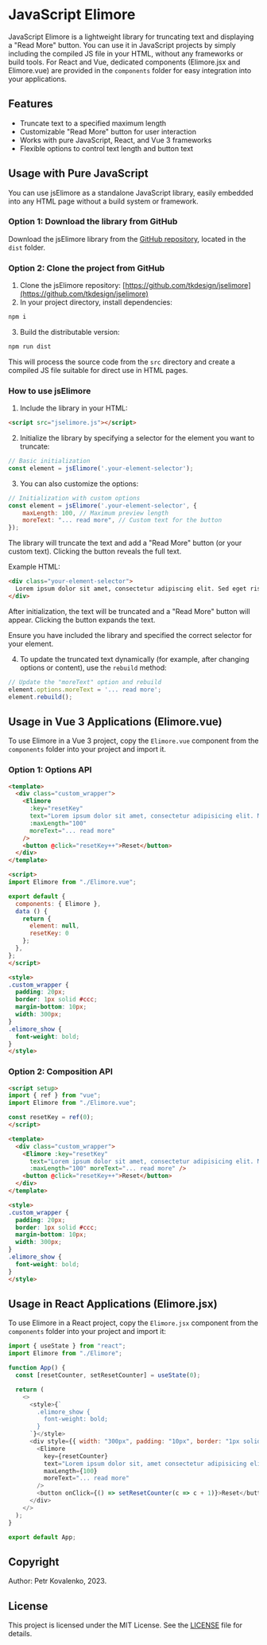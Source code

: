 ﻿# JavaScript Elimore

JavaScript Elimore is a lightweight library for truncating text and displaying a "Read More" button. You can use it in JavaScript projects by simply including the compiled JS file in your HTML, without any frameworks or build tools. For React and Vue, dedicated components (Elimore.jsx and Elimore.vue) are provided in the `components` folder for easy integration into your applications.

## Features

- Truncate text to a specified maximum length
- Customizable "Read More" button for user interaction
- Works with pure JavaScript, React, and Vue 3 frameworks
- Flexible options to control text length and button text

## Usage with Pure JavaScript

You can use jsElimore as a standalone JavaScript library, easily embedded into any HTML page without a build system or framework.

### Option 1: Download the library from GitHub

Download the jsElimore library from the [GitHub repository](https://github.com/tkdesign/jselimore), located in the `dist` folder.

### Option 2: Clone the project from GitHub

1. Clone the jsElimore repository: [https://github.com/tkdesign/jselimore](https://github.com/tkdesign/jselimore)
2. In your project directory, install dependencies:

```bash
npm i
```

3. Build the distributable version:

```bash
npm run dist
```

This will process the source code from the `src` directory and create a compiled JS file suitable for direct use in HTML pages.

### How to use jsElimore

1. Include the library in your HTML:

```html
<script src="jselimore.js"></script>
```

2. Initialize the library by specifying a selector for the element you want to truncate:

```javascript
// Basic initialization
const element = jsElimore('.your-element-selector');
```

3. You can also customize the options:

```javascript
// Initialization with custom options
const element = jsElimore('.your-element-selector', {
    maxLength: 100, // Maximum preview length
    moreText: "... read more", // Custom text for the button
});
```

The library will truncate the text and add a "Read More" button (or your custom text). Clicking the button reveals the full text.

Example HTML:

```html
<div class="your-element-selector">
  Lorem ipsum dolor sit amet, consectetur adipiscing elit. Sed eget risus a felis vehicula luctus ac eu justo.
</div>
```

After initialization, the text will be truncated and a "Read More" button will appear. Clicking the button expands the text.

Ensure you have included the library and specified the correct selector for your element.

4. To update the truncated text dynamically (for example, after changing options or content), use the `rebuild` method:

```javascript
// Update the "moreText" option and rebuild
element.options.moreText = '... read more';
element.rebuild();
```

## Usage in Vue 3 Applications (Elimore.vue)

To use Elimore in a Vue 3 project, copy the `Elimore.vue` component from the `components` folder into your project and import it.

### Option 1: Options API

```html
<template>
  <div class="custom_wrapper">
    <Elimore
      :key="resetKey"
      text="Lorem ipsum dolor sit amet, consectetur adipisicing elit. Minima nostrum unde voluptas sunt sequi reprehenderit architecto at provident rem. Totam voluptatum illo vitae quasi tenetur possimus, cupiditate sint animi architecto."
      :maxLength="100"
      moreText="... read more"
    />
    <button @click="resetKey++">Reset</button>
  </div>
</template>

<script>
import Elimore from "./Elimore.vue";

export default {
  components: { Elimore },
  data () {
    return {
      element: null,
      resetKey: 0
    };
  },
};
</script>

<style>
.custom_wrapper {
  padding: 20px;
  border: 1px solid #ccc;
  margin-bottom: 10px;
  width: 300px;
}
.elimore_show {
  font-weight: bold;
}
</style>
```

### Option 2: Composition API

```html
<script setup>
import { ref } from "vue";
import Elimore from "./Elimore.vue";

const resetKey = ref(0);
</script>

<template>
  <div class="custom_wrapper">
    <Elimore :key="resetKey"
      text="Lorem ipsum dolor sit amet, consectetur adipisicing elit. Minima nostrum unde voluptas sunt sequi reprehenderit architecto at provident rem. Totam voluptatum illo vitae quasi tenetur possimus, cupiditate sint animi architecto."
      :maxLength="100" moreText="... read more" />
    <button @click="resetKey++">Reset</button>
  </div>
</template>

<style>
.custom_wrapper {
  padding: 20px;
  border: 1px solid #ccc;
  margin-bottom: 10px;
  width: 300px;
}
.elimore_show {
  font-weight: bold;
}
</style>
```

## Usage in React Applications (Elimore.jsx)

To use Elimore in a React project, copy the `Elimore.jsx` component from the `components` folder into your project and import it:

```javascript
import { useState } from "react";
import Elimore from "./Elimore";

function App() {
  const [resetCounter, setResetCounter] = useState(0);

  return (
    <>
      <style>{`
        .elimore_show {
          font-weight: bold;
        }
      `}</style>
      <div style={{ width: "300px", padding: "10px", border: "1px solid #ccc" }}>
        <Elimore
          key={resetCounter}
          text="Lorem ipsum dolor sit, amet consectetur adipisicing elit. Minima nostrum unde voluptas sunt sequi reprehenderit architecto at provident rem. Totam voluptatum illo vitae quasi tenetur possimus, cupiditate sint animi architecto."
          maxLength={100}
          moreText="... read more"
        />
        <button onClick={() => setResetCounter(c => c + 1)}>Reset</button>
      </div>
    </>
  );
}

export default App;
```

## Copyright
Author: Petr Kovalenko, 2023.

## License
This project is licensed under the MIT License. See the [LICENSE](LICENSE) file for details.